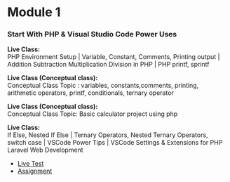# Module 1
### Start With PHP & Visual Studio Code Power Uses

**Live Class:**  
PHP Environment Setup | Variable, Constant, Comments, Printing output | Addition Subtraction Multiplication Division in PHP |  PHP printf, sprintf

**Live Class (Conceptual class):**  
Conceptual Class Topic : variables, constants,comments, printing, arithmetic operators, printf, conditionals, ternary operator

**Live Class (Conceptual class):**  
Conceptual Class Topic: Basic calculator project using php

**Live Class:**  
If Else, Nested If Else | Ternary Operators, Nested Ternary Operators, switch case | VSCode Power Tips | VSCode Settings & Extensions for PHP Laravel Web Development


- [Live Test](live_test/README.md)  
- [Assignment](assignment/README.md)

